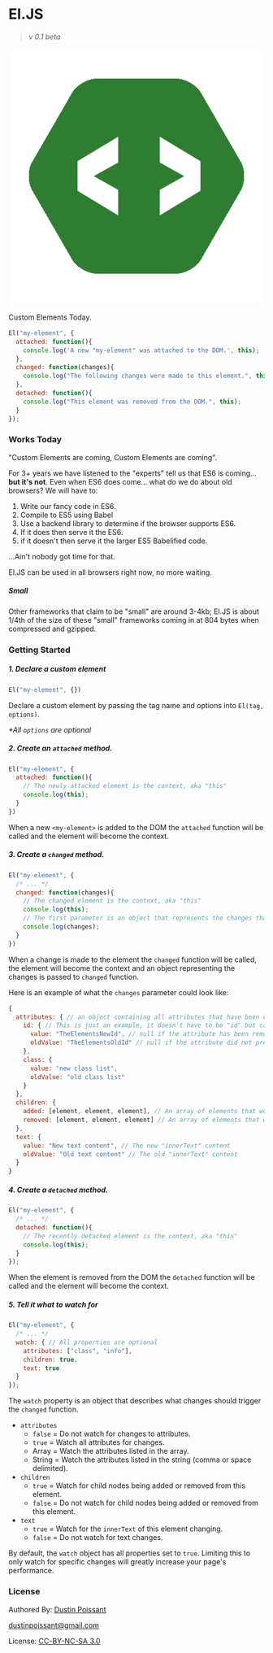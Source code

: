 # El.JS

> *v 0.1 beta*

![El.JS Logo](docs/ElJS-green.png)

Custom Elements Today.

```javascript
El("my-element", {
  attached: function(){
    console.log('A new "my-element" was attached to the DOM.', this);
  },
  changed: function(changes){
  	console.log("The following changes were made to this element.", this, changes);
  },
  detached: function(){
  	console.log("This element was removed from the DOM.", this);
  }
});
```

### Works Today

"Custom Elements are coming, Custom Elements are coming".

For 3+ years we have listened to the "experts" tell us that ES6 is coming... **but it's not**. Even when ES6 does come... what do we do about old browsers? We will have to:

1. Write our fancy code in ES6.
2. Compile to ES5 using Babel
3. Use a backend library to determine if the browser supports ES6.
4. If it does then serve it the ES6.
5. if it doesn't then serve it the larger ES5 Babelified code.

...Ain't nobody got time for that.

El.JS can be used in all browsers right now, no more waiting.

##### Small

Other frameworks that claim to be "small" are around 3-4kb; El.JS is about 1/4th of the size of these "small" frameworks coming in at 804 bytes when compressed and gzipped.

### Getting Started

##### 1. Declare a custom element

```javascript
El("my-element", {})
```

Declare a custom element by passing the tag name and options into `El(tag, options)`.

_*All `options` are optional_

##### 2. Create an `attached` method.

```javascript
El("my-element", {
  attached: function(){
    // The newly attacked element is the context, aka "this"
    console.log(this);
  }
})
```

When a new `<my-element>` is added to the DOM the `attached` function will be called and the element will become the context.

##### 3. Create a `changed` method.

```javascript
El("my-element", {
  /* ... */
  changed: function(changes){
    // The changed element is the context, aka "this"
    console.log(this);
    // The first parameter is an object that represents the changes that occurred
    console.log(changes);
  }
})
```

When a change is made to the element the `changed` function will be called, the element will become the context and an object representing the changes is passed to `changed` function.

Here is an example of what the `changes` parameter could look like:

```javascript
{
  attributes: { // an object containing all attributes that have been changed
    id: { // This is just an example, it doesn't have to be "id" but can be any attribute
      value: "TheElementsNewId", // null if the attribute has been removed
      oldValue: "TheElementsOldId" // null if the attribute did not previously exist
    },
    class: {
      value: "new class list",
      oldValue: "old class list"
    }
  },
  children: {
    added: [element, element, element], // An array of elements that were added
    removed: [element, element, element] // An array of elements that were removed
  },
  text: {
    value: "New text content", // The new "innerText" content
    oldValue: "Old text content" // The old "innerText" content
  }
}
```

##### 4. Create a `detached` method.
```javascript
El("my-element", {
  /* ... */
  detached: function(){
    // The recently detached element is the context, aka "this"
    console.log(this);
  }
});
```

When the element is removed from the DOM the `detached` function will be called and the element will become the context.

##### 5. Tell it what to watch for

```javascript
El("my-element", {
  /* ... */
  watch: { // All properties are optional
    attributes: ["class", "info"],
    children: true,
    text: true
  }
});
```

The `watch` property is an object that describes what changes should trigger the `changed` function.

- `attributes`
  - `false` = Do not watch for changes to attributes.
  - `true` = Watch all attributes for changes.
  - Array = Watch the attributes listed in the array.
  - String = Watch the attributes listed in the string (comma or space delimited).
- `children`
  - `true` = Watch for child nodes being added or removed from this element.
  - `false` = Do not watch for child nodes being added or removed from this element.
- `text`
  - `true` = Watch for the `innerText` of this element changing.
  - `false` = Do not watch for text changes.

 By default, the `watch` object has all properties set to `true`. Limiting this to only watch for specific changes will greatly increase your page's performance.


### License

Authored By: [Dustin Poissant](https://github.com/dustinpoissant/)

[dustinpoissant@gmail.com](mailto:dustinpoissant@gmail.com)

License: [CC-BY-NC-SA 3.0](https://creativecommons.org/licenses/by-nc-sa/3.0/)
